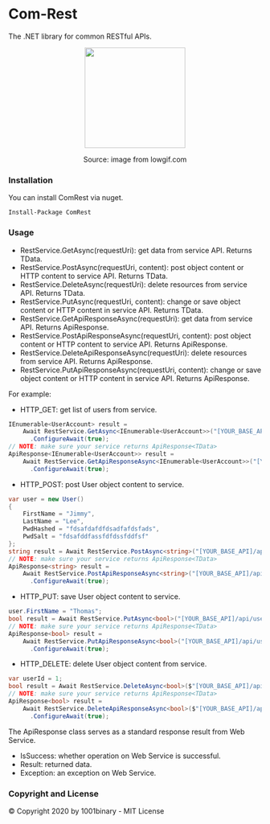 # Com-Rest
The .NET library for common RESTful APIs.

<p align="center">
  <img height="200" src='https://cdn.lowgif.com/full/88e2332e965be77b-.gif'/>
</p>
<p align="center">
  Source: image from lowgif.com
</p>

### Installation

You can install ComRest via nuget.
```
Install-Package ComRest 
````

### Usage

- RestService.GetAsync(requestUri): get data from service API. Returns TData.
- RestService.PostAsync(requestUri, content): post object content or HTTP content to service API. Returns TData.
- RestService.DeleteAsync(requestUri): delete resources from service API. Returns TData.
- RestService.PutAsync(requestUri, content): change or save object content or HTTP content in service API. Returns TData.
- RestService.GetApiResponseAsync(requestUri): get data from service API. Returns ApiResponse<TData>.
- RestService.PostApiResponseAsync(requestUri, content): post object content or HTTP content to service API. Returns ApiResponse<TData>.
- RestService.DeleteApiResponseAsync(requestUri): delete resources from service API. Returns ApiResponse<TData>.
- RestService.PutApiResponseAsync(requestUri, content): change or save object content or HTTP content in service API. Returns ApiResponse<TData>.
  
For example:

- HTTP_GET: get list of users from service.
```csharp
IEnumerable<UserAccount> result =
    Await RestService.GetAsync<IEnumerable<UserAccount>>("[YOUR_BASE_API]/api/user/list")
      .ConfigureAwait(true);
// NOTE: make sure your service returns ApiResponse<TData>
ApiResponse<IEnumerable<UserAccount>> result = 
    Await RestService.GetApiResponseAsync<IEnumerable<UserAccount>>("[YOUR_BASE_API]/api/user/list")
      .ConfigureAwait(true);
````

- HTTP_POST: post User object content to service.
```csharp
var user = new User()
{
    FirstName = "Jimmy",
    LastName = "Lee",
    PwdHashed = "fdsafdafdfdsadfafdsfads",
    PwdSalt = "fdsafddfassfdfdssfddfsf"
};
string result = Await RestService.PostAsync<string>("[YOUR_BASE_API]/api/user/register", user)
// NOTE: make sure your service returns ApiResponse<TData>
ApiResponse<string> result =
    Await RestService.PostApiResponseAsync<string>("[YOUR_BASE_API]/api/user/register", user)
      .ConfigureAwait(true);
````

- HTTP_PUT: save User object content to service.
```csharp
user.FirstName = "Thomas";
bool result = Await RestService.PutAsync<bool>("[YOUR_BASE_API]/api/user/save", user)
// NOTE: make sure your service returns ApiResponse<TData>
ApiResponse<bool> result =
    Await RestService.PutApiResponseAsync<bool>("[YOUR_BASE_API]/api/user/save", user)
      .ConfigureAwait(true);
````

- HTTP_DELETE: delete User object content from service.
```csharp
var userId = 1;
bool result = Await RestService.DeleteAsync<bool>($"[YOUR_BASE_API]/api/user/delete/{userId}")
// NOTE: make sure your service returns ApiResponse<TData>
ApiResponse<bool> result =
    Await RestService.DeleteApiResponseAsync<bool>($"[YOUR_BASE_API]/api/user/delete/{userId}")
      .ConfigureAwait(true);
````

The ApiResponse class serves as a standard response result from Web Service.

- IsSuccess: whether operation on Web Service is successful.
- Result: returned data.
- Exception: an exception on Web Service.

### Copyright and License
&copy; Copyright 2020 by 1001binary - MIT License
